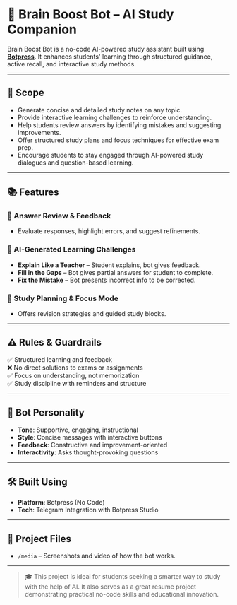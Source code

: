 # 🧠 Brain Boost Bot – AI Study Companion

Brain Boost Bot is a no-code AI-powered study assistant built using **[Botpress](https://botpress.com/)**. It enhances students' learning through structured guidance, active recall, and interactive study methods.

---

## 🎯 Scope

- Generate concise and detailed study notes on any topic.
- Provide interactive learning challenges to reinforce understanding.
- Help students review answers by identifying mistakes and suggesting improvements.
- Offer structured study plans and focus techniques for effective exam prep.
- Encourage students to stay engaged through AI-powered study dialogues and question-based learning.

---

## 📚 Features

### 🔹 Answer Review & Feedback
- Evaluate responses, highlight errors, and suggest refinements.

### 🔹 AI-Generated Learning Challenges
- **Explain Like a Teacher** – Student explains, bot gives feedback.
- **Fill in the Gaps** – Bot gives partial answers for student to complete.
- **Fix the Mistake** – Bot presents incorrect info to be corrected.

### 🔹 Study Planning & Focus Mode
- Offers revision strategies and guided study blocks.

---

## ⚠️ Rules & Guardrails

✅ Structured learning and feedback  
❌ No direct solutions to exams or assignments  
✅ Focus on understanding, not memorization  
✅ Study discipline with reminders and structure  

---

## 💬 Bot Personality

- **Tone**: Supportive, engaging, instructional  
- **Style**: Concise messages with interactive buttons  
- **Feedback**: Constructive and improvement-oriented  
- **Interactivity**: Asks thought-provoking questions  

---

## 🛠️ Built Using

- **Platform**: Botpress (No Code)
- **Tech**: Telegram Integration with Botpress Studio

---

## 📂 Project Files
- `/media` – Screenshots  and video of how the bot works.
---



> 🎓 This project is ideal for students seeking a smarter way to study with the help of AI. It also serves as a great resume project demonstrating practical no-code skills and educational innovation.
